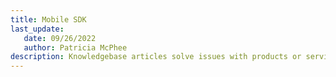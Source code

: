 ```yaml
---
title: Mobile SDK
last_update: 
   date: 09/26/2022
   author: Patricia McPhee
description: Knowledgebase articles solve issues with products or services. Customers should not be left to decipher highly technical content. Plus, they don't have the time to sift through mountains of information. My approach to writing knowledgebase articles is by focusing on a specific problem/solution and the audience. 
---
```


